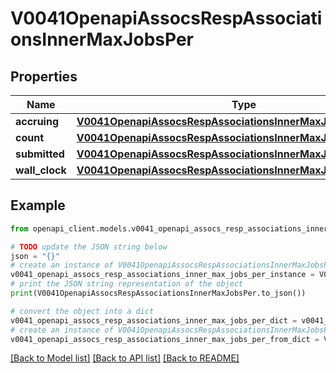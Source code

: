 # V0041OpenapiAssocsRespAssociationsInnerMaxJobsPer


## Properties

Name | Type | Description | Notes
------------ | ------------- | ------------- | -------------
**accruing** | [**V0041OpenapiAssocsRespAssociationsInnerMaxJobsPerAccruing**](V0041OpenapiAssocsRespAssociationsInnerMaxJobsPerAccruing.md) |  | [optional] 
**count** | [**V0041OpenapiAssocsRespAssociationsInnerMaxJobsPerCount**](V0041OpenapiAssocsRespAssociationsInnerMaxJobsPerCount.md) |  | [optional] 
**submitted** | [**V0041OpenapiAssocsRespAssociationsInnerMaxJobsPerSubmitted**](V0041OpenapiAssocsRespAssociationsInnerMaxJobsPerSubmitted.md) |  | [optional] 
**wall_clock** | [**V0041OpenapiAssocsRespAssociationsInnerMaxJobsPerWallClock**](V0041OpenapiAssocsRespAssociationsInnerMaxJobsPerWallClock.md) |  | [optional] 

## Example

```python
from openapi_client.models.v0041_openapi_assocs_resp_associations_inner_max_jobs_per import V0041OpenapiAssocsRespAssociationsInnerMaxJobsPer

# TODO update the JSON string below
json = "{}"
# create an instance of V0041OpenapiAssocsRespAssociationsInnerMaxJobsPer from a JSON string
v0041_openapi_assocs_resp_associations_inner_max_jobs_per_instance = V0041OpenapiAssocsRespAssociationsInnerMaxJobsPer.from_json(json)
# print the JSON string representation of the object
print(V0041OpenapiAssocsRespAssociationsInnerMaxJobsPer.to_json())

# convert the object into a dict
v0041_openapi_assocs_resp_associations_inner_max_jobs_per_dict = v0041_openapi_assocs_resp_associations_inner_max_jobs_per_instance.to_dict()
# create an instance of V0041OpenapiAssocsRespAssociationsInnerMaxJobsPer from a dict
v0041_openapi_assocs_resp_associations_inner_max_jobs_per_from_dict = V0041OpenapiAssocsRespAssociationsInnerMaxJobsPer.from_dict(v0041_openapi_assocs_resp_associations_inner_max_jobs_per_dict)
```
[[Back to Model list]](../README.md#documentation-for-models) [[Back to API list]](../README.md#documentation-for-api-endpoints) [[Back to README]](../README.md)


